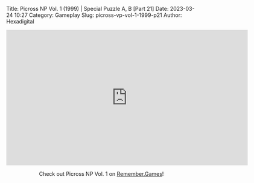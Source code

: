 Title: Picross NP Vol. 1 (1999) | Special Puzzle A, B [Part 21]
Date: 2023-03-24 10:27
Category: Gameplay
Slug: picross-vp-vol-1-1999-p21
Author: Hexadigital

<center><iframe src="https://www.youtube.com/embed/NnNBkcozTKg?feature=oembed" allow="accelerometer; autoplay; encrypted-media; gyroscope; picture-in-picture" width="640" height="360" frameborder="0"></iframe>

Check out Picross NP Vol. 1 on [Remember.Games](https://remember.games/game/6791/picross-np-vol-1/)!</center>